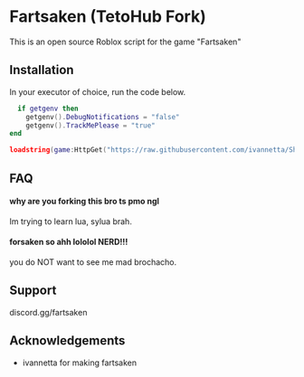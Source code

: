 
# Fartsaken (TetoHub Fork)

This is an open source Roblox script for the game "Fartsaken"


## Installation

In your executor of choice, run the code below.

```lua
  if getgenv then
    getgenv().DebugNotifications = "false"
    getgenv().TrackMePlease = "true"
end

loadstring(game:HttpGet("https://raw.githubusercontent.com/ivannetta/ShitScripts/main/forsaken.lua"))()
```

## FAQ

#### why are you forking this bro ts pmo ngl 

Im trying to learn lua, sylua brah.

#### forsaken so ahh lololol NERD!!!

you do NOT want to see me mad brochacho.

## Support

discord.gg/fartsaken

## Acknowledgements

 - ivannetta for making fartsaken

